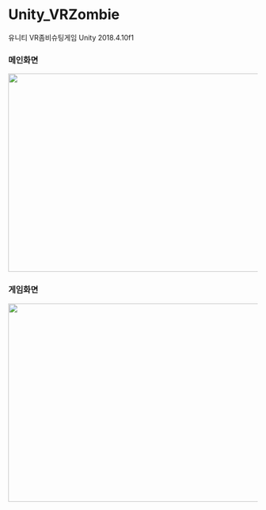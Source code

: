 # Unity_VRZombie
유니티 VR좀비슈팅게임
Unity 2018.4.10f1

### 메인화면
<image src ="https://user-images.githubusercontent.com/97837818/170190732-de6a2fe8-adf5-4033-8388-9784dbc9bfc2.png" width="700" height="400" />

### 게임화면
<image src ="https://user-images.githubusercontent.com/97837818/170191822-3a2e5aad-3ebb-4dac-888d-d631d0c51d2d.png" width="700" height="400" />

